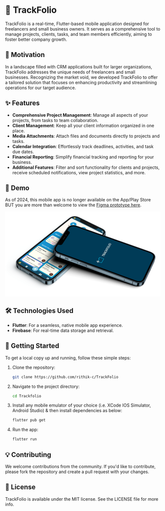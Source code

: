 # 📱 TrackFolio

TrackFolio is a real-time, Flutter-based mobile application designed for freelancers and small business owners. It serves as a comprehensive tool to manage projects, clients, tasks, and team members efficiently, aiming to foster better company growth.

## 🚀 Motivation

In a landscape filled with CRM applications built for larger organizations, TrackFolio addresses the unique needs of freelancers and small businesses. Recognizing the market void, we developed TrackFolio to offer a tailored solution that focuses on enhancing productivity and streamlining operations for our target audience.

## ✨ Features

- **Comprehensive Project Management**: Manage all aspects of your projects, from tasks to team collaboration.
- **Client Management**: Keep all your client information organized in one place.
- **Media Attachments**: Attach files and documents directly to projects and tasks.
- **Calendar Integration**: Effortlessly track deadlines, activities, and task due dates.
- **Financial Reporting**: Simplify financial tracking and reporting for your business.
- **Additional Features**: Filter and sort functionality for clients and projects, receive scheduled notifications, view project statistics, and more.

## 🎥 Demo

As of 2024, this mobile app is no longer available on the App/Play Store BUT you are more than welcome to view the <a href="https://www.figma.com/proto/ce90QjuFQqtkcfxaRj1Jfa/Interface-Design?page-id=51%3A111&type=design&node-id=52-1184&viewport=-804%2C464%2C0.33&t=Lo1vDmbdN4ElvoQs-1&scaling=scale-down&starting-point-node-id=52%3A1197&mode=design" target="_blank">Figma prototype here</a>.

<img src="resources/trackfolio-thumbnail.png" alt="Screenshot of TrackFolio" title="Screenshot of TrackFolio" width="600"/>

## 🛠 Technologies Used

- **Flutter**: For a seamless, native mobile app experience.
- **Firebase**: For real-time data storage and retrieval.

## 🌟 Getting Started

To get a local copy up and running, follow these simple steps:

1. Clone the repository:
    ```sh
    git clone https://github.com/rithik-c/TrackFolio
    ```
2. Navigate to the project directory:
    ```bash
    cd Trackfolio
    ```
3. Install any mobile emulator of your choice (i.e. XCode IOS Simulator, Android Studio) & then install dependencies as below:
    ```sh
    flutter pub get
    ```
4. Run the app:
    ```sh
    flutter run
    ```

## 💡 Contributing

We welcome contributions from the community. If you'd like to contribute, please fork the repository and create a pull request with your changes.

## 📄 License

TrackFolio is available under the MIT license. See the LICENSE file for more info.
